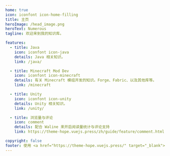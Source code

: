 ```yaml
---
home: true
icon: iconfont icon-home-filling
title: 主页
heroImage: /head_image.png
heroText: Numerous
tagline: 欢迎来到我的知识库。

features:
  - title: Java
    icon: iconfont icon-java
    details: Java 相关知识。
    link: /java/

  - title: Minecraft Mod Dev
    icon: iconfont icon-minecraft
    details: 有关 Minecraft 模组开发的知识。Forge、Fabric、以及其他库等。
    link: /minecraft

  - title: Unity
    icon: iconfont icon-unity
    details: Unity 相关知识。
    link: /unity/

  - title: 浏览量与评论
    icon: comment
    details: 配合 Waline 来开启阅读量统计与评论支持
    link: https://theme-hope.vuejs.press/zh/guide/feature/comment.html

copyright: false
footer: 使用 <a href="https://theme-hope.vuejs.press/" target="_blank">VuePress Theme Hope</a> 主题 | MIT 协议, 版权所有 © 2019-present Mr.Hope
---
```

